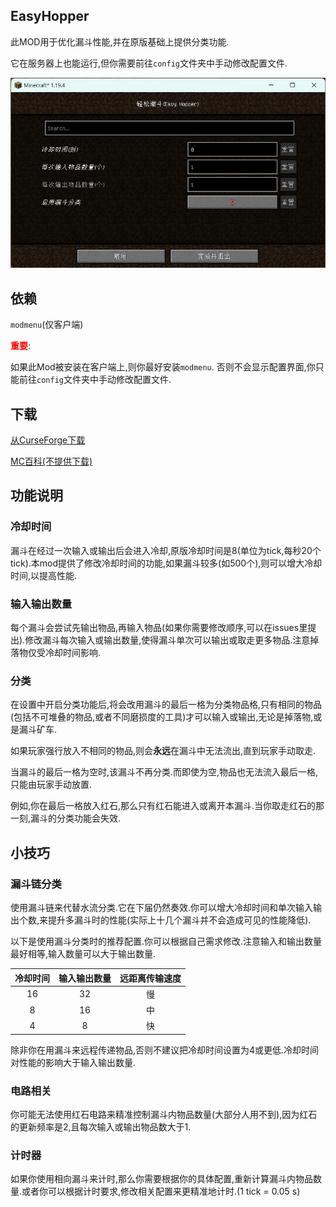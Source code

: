 ## EasyHopper

此MOD用于优化漏斗性能,并在原版基础上提供分类功能.

它在服务器上也能运行,但你需要前往``config``文件夹中手动修改配置文件.

![屏幕截图](res/screenshot_ZH.jpg)

## 依赖

``modmenu``(仅客户端)

**<font color=red>重要</font>**:

如果此Mod被安装在客户端上,则你最好安装``modmenu``. 否则不会显示配置界面,你只能前往``config``文件夹中手动修改配置文件.

## 下载

[从CurseForge下载](https://www.curseforge.com/minecraft/mc-mods/easyhopper)

[MC百科(不提供下载)](https://www.mcmod.cn/class/10443.html)

## 功能说明

### 冷却时间

漏斗在经过一次输入或输出后会进入冷却,原版冷却时间是8(单位为tick,每秒20个tick).本mod提供了修改冷却时间的功能,如果漏斗较多(如500个),则可以增大冷却时间,以提高性能.

### 输入输出数量

每个漏斗会尝试先输出物品,再输入物品(如果你需要修改顺序,可以在issues里提出).修改漏斗每次输入或输出数量,使得漏斗单次可以输出或取走更多物品.注意掉落物仅受冷却时间影响.

### 分类

在设置中开启分类功能后,将会改用漏斗的最后一格为分类物品格,只有相同的物品(包括不可堆叠的物品,或者不同磨损度的工具)才可以输入或输出,无论是掉落物,或是漏斗矿车.

如果玩家强行放入不相同的物品,则会**永远**在漏斗中无法流出,直到玩家手动取走.

当漏斗的最后一格为空时,该漏斗不再分类.而即使为空,物品也无法流入最后一格,只能由玩家手动放置.

例如,你在最后一格放入红石,那么只有红石能进入或离开本漏斗.当你取走红石的那一刻,漏斗的分类功能会失效.

## 小技巧

### 漏斗链分类

使用漏斗链来代替水流分类.它在下届仍然奏效.你可以增大冷却时间和单次输入输出个数,来提升多漏斗时的性能(实际上十几个漏斗并不会造成可见的性能降低).

以下是使用漏斗分类时的推荐配置.你可以根据自己需求修改.注意输入和输出数量最好相等,输入数量可以大于输出数量.

| 冷却时间 | 输入输出数量 | 远距离传输速度 |
|:----:|:------:|:-------:|
|  16  |   32   |    慢    |
|  8   |   16   |    中    |
|  4   |   8    |    快    |

除非你在用漏斗来远程传递物品,否则不建议把冷却时间设置为4或更低.冷却时间对性能的影响大于输入输出数量.

### 电路相关

你可能无法使用红石电路来精准控制漏斗内物品数量(大部分人用不到),因为红石的更新频率是2,且每次输入或输出物品数大于1.

### 计时器

如果你使用相向漏斗来计时,那么你需要根据你的具体配置,重新计算漏斗内物品数量.或者你可以根据计时要求,修改相关配置来更精准地计时.(1 tick = 0.05 s)


